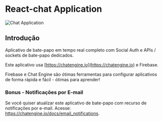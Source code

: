 # React-chat Application

![Chat Application](https://i.ibb.co/GJwyy9m/Bv9-Js3-QLOLY-HD.jpg)

## Introdução

Aplicativo de bate-papo em tempo real completo com Social Auth e APIs / sockets de bate-papo dedicados.

Este aplicativo usa [https://chatengine.io](https://chatengine.io) e Firebase.

Firebase e Chat Engine são ótimas ferramentas para configurar aplicativos de forma rápida e fácil - ótimas para aprender!

### Bonus - Notificações por E-mail

Se você quiser atualizar este aplicativo de bate-papo com recurso de notificações por e-mail. Acesse: https://chatengine.io/docs/email_notifications.
